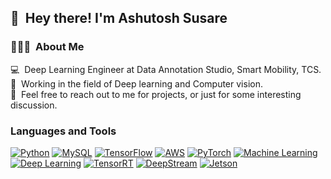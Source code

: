 ## 👋 &nbsp;Hey there! I'm Ashutosh Susare

### 👨🏻‍💻 &nbsp;About Me

💻 &nbsp;Deep Learning Engineer at Data Annotation Studio, Smart Mobility, TCS.\
🌱 &nbsp;Working in the field of Deep learning and Computer vision.\
💬 &nbsp;Feel free to reach out to me for projects, or just for some interesting discussion.

<!--<img alt="Night Coding" src="https://github.com/ashutohsusare20/ashutohsusare20/blob/master/assets/Night-Coding.gif" align="right"/>-->

### Languages and Tools
[<img alt="Python" src="https://img.shields.io/badge/Python-FFD43B?style=for-the-badge&logo=python&logoColor=darkgreen" />]()
[<img alt="MySQL" src="https://img.shields.io/badge/MySQL-0db7ed?style=for-the-badge&logo=docker&logoColor=white" />]()
[<img alt="TensorFlow" src="https://img.shields.io/badge/TensorFlow-FF6F00?style=for-the-badge&logo=TensorFlow&logoColor=white" />]()
[<img alt="AWS" src="https://img.shields.io/badge/AWS-D00000?style=for-the-badge&logo=Keras&logoColor=white" />]()
[<img alt="PyTorch" src="https://img.shields.io/badge/PyTorch-EE4C2C?style=for-the-badge&logo=pytorch&logoColor=white" />]()
[<img alt="Machine Learning" src="https://img.shields.io/badge/Machine Learning-005CED?style=for-the-badge&logo=onnx&logoColor=white" />]()
[<img alt="Deep Learning" src="https://img.shields.io/badge/Deep Learning Maker-27338e?style=for-the-badge&logo=OpenCV&logoColor=white" />]()
[<img alt="TensorRT" src="https://img.shields.io/badge/TensorRT-76B900?style=for-the-badge&logo=nvidia&logoColor=white" />]()
[<img alt="DeepStream" src="https://img.shields.io/badge/DeepStream-76B900?style=for-the-badge&logo=nvidia&logoColor=white" />]()
[<img alt="Jetson" src="https://img.shields.io/badge/Jetson-76B900?style=for-the-badge&logo=nvidia&logoColor=white" />]()

<!--
**ashutohsusare20/ashutohsusare20** is a ✨ _special_ ✨ repository because its `README.md` (this file) appears on your GitHub profile.

Here are some ideas to get you started:

- 🔭 I’m currently working on ...
- 🌱 I’m currently learning ...
- 👯 I’m looking to collaborate on ...
- 🤔 I’m looking for help with ...
- 💬 Ask me about ...
- 📫 How to reach me: ...
- 😄 Pronouns: ...
- ⚡ Fun fact: ...
-->
